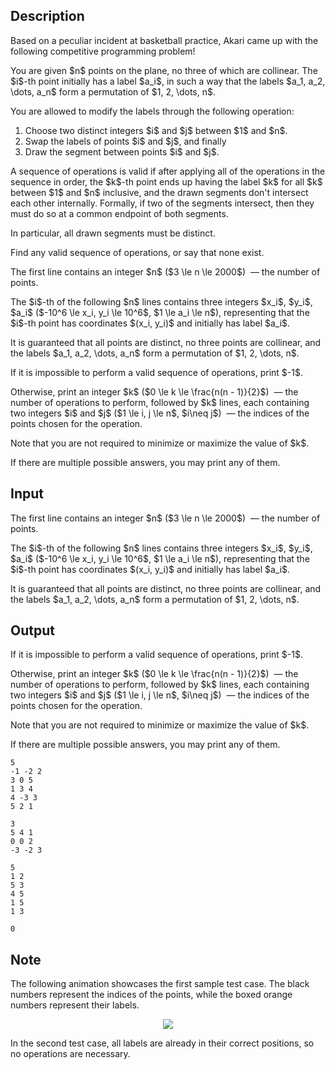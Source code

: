 ## Description

<div><p><span class="tex-font-style-it">Based on a peculiar incident at basketball practice, Akari came up with the following competitive programming problem!</span></p><p>You are given $n$ points on the plane, no three of which are collinear. The $i$-th point initially has a label $a_i$, in such a way that the labels $a_1, a_2, \dots, a_n$ form a permutation of $1, 2, \dots, n$.</p><p>You are allowed to modify the labels through the following operation:</p><ol> <li> Choose two distinct integers $i$ and $j$ between $1$ and $n$. </li><li> Swap the labels of points $i$ and $j$, and finally </li><li> Draw the segment between points $i$ and $j$. </li></ol><p>A sequence of operations is valid if after applying all of the operations in the sequence in order, the $k$-th point ends up having the label $k$ for all $k$ between $1$ and $n$ inclusive, and the drawn segments don't intersect each other internally. Formally, if two of the segments intersect, then they must do so at a common endpoint of both segments.</p><p>In particular, all drawn segments must be distinct.</p><p>Find any valid sequence of operations, or say that none exist. </p></div><div class="input-specification"><p>The first line contains an integer $n$ ($3 \le n \le 2000$) &nbsp;— the number of points.</p><p>The $i$-th of the following $n$ lines contains three integers $x_i$, $y_i$, $a_i$ ($-10^6 \le x_i, y_i \le 10^6$, $1 \le a_i \le n$), representing that the $i$-th point has coordinates $(x_i, y_i)$ and initially has label $a_i$.</p><p>It is guaranteed that all points are distinct, no three points are collinear, and the labels $a_1, a_2, \dots, a_n$ form a permutation of $1, 2, \dots, n$.</p></div><div class="output-specification"><p>If it is impossible to perform a valid sequence of operations, print $-1$.</p><p>Otherwise, print an integer $k$ ($0 \le k \le \frac{n(n - 1)}{2}$) &nbsp;— the number of operations to perform, followed by $k$ lines, each containing two integers $i$ and $j$ ($1 \le i, j \le n$, $i\neq j$) &nbsp;— the indices of the points chosen for the operation.</p><p>Note that you are <span class="tex-font-style-bf">not</span> required to minimize or maximize the value of $k$.</p><p>If there are multiple possible answers, you may print any of them.</p></div>

## Input

<p>The first line contains an integer $n$ ($3 \le n \le 2000$) &nbsp;— the number of points.</p><p>The $i$-th of the following $n$ lines contains three integers $x_i$, $y_i$, $a_i$ ($-10^6 \le x_i, y_i \le 10^6$, $1 \le a_i \le n$), representing that the $i$-th point has coordinates $(x_i, y_i)$ and initially has label $a_i$.</p><p>It is guaranteed that all points are distinct, no three points are collinear, and the labels $a_1, a_2, \dots, a_n$ form a permutation of $1, 2, \dots, n$.</p>

## Output

<p>If it is impossible to perform a valid sequence of operations, print $-1$.</p><p>Otherwise, print an integer $k$ ($0 \le k \le \frac{n(n - 1)}{2}$) &nbsp;— the number of operations to perform, followed by $k$ lines, each containing two integers $i$ and $j$ ($1 \le i, j \le n$, $i\neq j$) &nbsp;— the indices of the points chosen for the operation.</p><p>Note that you are <span class="tex-font-style-bf">not</span> required to minimize or maximize the value of $k$.</p><p>If there are multiple possible answers, you may print any of them.</p>





```input1
5
-1 -2 2
3 0 5
1 3 4
4 -3 3
5 2 1
```




```input2
3
5 4 1
0 0 2
-3 -2 3
```




```output1
5
1 2
5 3
4 5
1 5
1 3
```




```output2
0
```



## Note

<p>The following animation showcases the first sample test case. The black numbers represent the indices of the points, while the boxed orange numbers represent their labels.</p><center> <img class="tex-graphics" src="file://rHL23VnG.png" style="max-width: 100.0%;max-height: 100.0%;"> </center><p>In the second test case, all labels are already in their correct positions, so no operations are necessary.</p>
